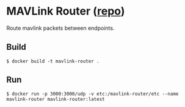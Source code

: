 # MAVLink Router ([repo](https://github.com/mavlink-router/mavlink-router))

Route mavlink packets between endpoints.

## Build
	
	$ docker build -t mavlink-router .

## Run

	$ docker run -p 3000:3000/udp -v etc:/mavlink-router/etc --name mavlink-router mavlink-router:latest